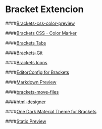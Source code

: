 Bracket Extencion
=========================================

####[Brackets-css-color-preview](https://github.com/cmgddd/Brackets-css-color-preview#brackets-css-color-preview)

####[Brackets CSS - Color Marker](https://github.com/unsyllable/CSS-Color-Marker#brackets-css---color-marker)

####[Brackets Tabs](https://github.com/crot4lus/Brackets---Tabs#brackets-tabs)

####[Brackets-Git](https://github.com/zaggino/brackets-git#brackets-git-)

####[Brackets Icons](https://github.com/ivogabe/Brackets-Icons#brackets-icons)

####[EditorConfig for Brackets](https://github.com/kidwm/brackets-editorconfig/#editorconfig-for-brackets)


####[Markdown Preview](https://github.com/gruehle/MarkdownPreview#markdown-preview)

####[brackets-move-files](https://github.com/alemonteiro/brackets-move-files#brackets-move-files)

####[html-designer](https://github.com/swmitra/html-designer#whats-new)

####[One Dark Material Theme for Brackets](https://github.com/GhostThrone/brackets-one-dark-material-theme)

####[Static Preview](https://github.com/sbruchmann/brackets-static-preview#static-preview)